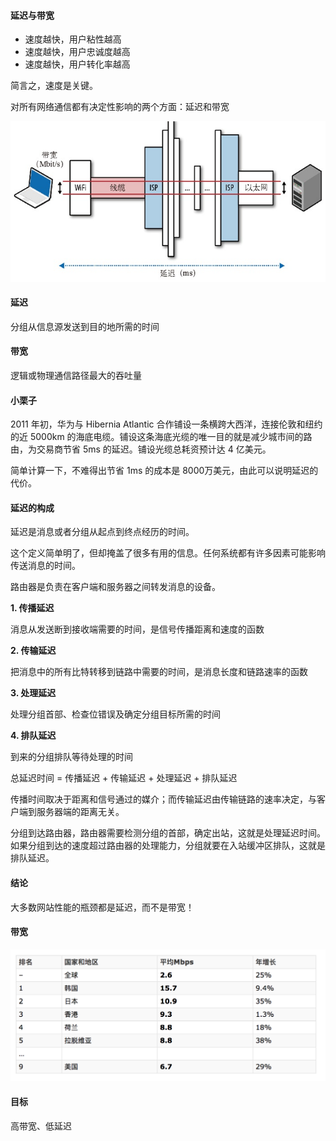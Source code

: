 #### 延迟与带宽

* 速度越快，用户粘性越高
* 速度越快，用户忠诚度越高
* 速度越快，用户转化率越高

简言之，速度是关键。

对所有网络通信都有决定性影响的两个方面：延迟和带宽

![img1](../image/JavaScript/10/02.jpg)

#### 延迟

分组从信息源发送到目的地所需的时间

#### 带宽

逻辑或物理通信路径最大的吞吐量

#### 小栗子

2011 年初，华为与 Hibernia Atlantic 合作铺设一条横跨大西洋，连接伦敦和纽约的近 5000km 的海底电缆。铺设这条海底光缆的唯一目的就是减少城市间的路由，为交易商节省 5ms 的延迟。铺设光缆总耗资预计达 4 亿美元。

简单计算一下，不难得出节省 1ms 的成本是 8000万美元，由此可以说明延迟的代价。

#### 延迟的构成

延迟是消息或者分组从起点到终点经历的时间。

这个定义简单明了，但却掩盖了很多有用的信息。任何系统都有许多因素可能影响传送消息的时间。

路由器是负责在客户端和服务器之间转发消息的设备。

**1. 传播延迟**

消息从发送断到接收端需要的时间，是信号传播距离和速度的函数

**2. 传输延迟**

把消息中的所有比特转移到链路中需要的时间，是消息长度和链路速率的函数

**3. 处理延迟**

处理分组首部、检查位错误及确定分组目标所需的时间

**4. 排队延迟**

到来的分组排队等待处理的时间

总延迟时间 = 传播延迟 + 传输延迟 + 处理延迟 + 排队延迟

传播时间取决于距离和信号通过的媒介；而传输延迟由传输链路的速率决定，与客户端到服务器端的距离无关。

分组到达路由器，路由器需要检测分组的首部，确定出站，这就是处理延迟时间。如果分组到达的速度超过路由器的处理能力，分组就要在入站缓冲区排队，这就是排队延迟。

#### 结论

大多数网站性能的瓶颈都是延迟，而不是带宽！

#### 带宽

![img1](../image/JavaScript/10/01.png)

#### 目标

高带宽、低延迟